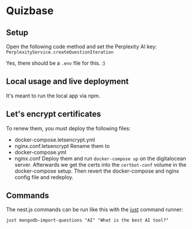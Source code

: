 # Quizbase

## Setup
Open the following code method and set the Perplexity AI key: `PerplexityService.createQuestionIteration`

Yes, there should be a `.env` file for this. :)

## Local usage and live deployment
It's meant to run the local app via npm.

## Let's encrypt certificates
To renew them, you must deploy the following files:
* docker-compose.letsencrypt.yml
* nginx.conf.letsencrypt
Rename them to
* docker-compose.yml
* nginx.conf
Deploy them and run `docker-compose up` on the digitalocean server. Afterwards we get the certs into the `certbot-conf` volume
in the docker-compose setup. Then revert the docker-compose and nginx config file and redeploy.

## Commands
The nest.js commands can be run like this with the [just](https://github.com/casey/just) command runner:
```
just mongodb-import-questions "AI" "What is the best AI tool?"
```